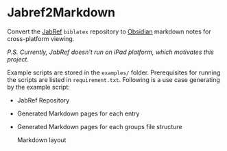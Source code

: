 # Jabref2Markdown

Convert the [JabRef](https://www.jabref.org) `biblatex` repository to [Obsidian](https://obsidian.md) markdown notes for cross-platform viewing.

_P.S. Currently, JabRef doesn't run on iPad platform, which motivates this project._

Example scripts are stored in the `examples/` folder. Prerequisites for running the scripts are listed in `requirement.txt`. Following is a use case generating by the example script:

- JabRef Repository

- Generated Markdown pages for each entry

- Generated Markdown pages for each groups
    file structure

    Markdown layout